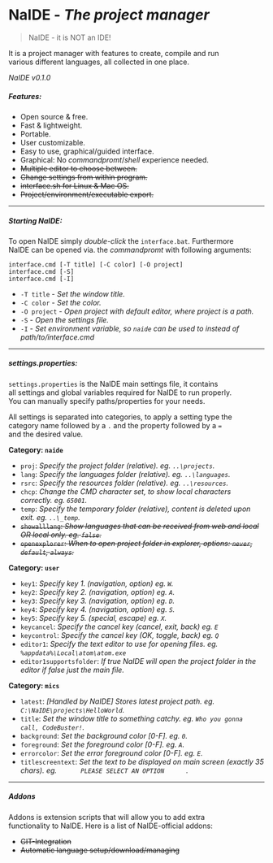# NaIDE - _The project manager_
> NaIDE - it is NOT an IDE!

It is a project manager with features to create, compile and run  
various different languages, all collected in one place.

_NaIDE v0.1.0_

##### Features:
* Open source & free.
* Fast & lightweight.
* Portable.
* User customizable.
* Easy to use, graphical/guided interface.
* Graphical: No _commandpromt_/_shell_ experience needed.
* ~~Multiple editor to choose between.~~
* ~~Change settings from within program.~~
* ~~interface.sh for Linux & Mac OS.~~
* ~~Project/environment/executable export.~~

---
##### Starting NaIDE:
To open NaIDE simply _double-click_ the `interface.bat`. Furthermore  
NaIDE can be opened via. the _commandpromt_ with following arguments:

    interface.cmd [-T title] [-C color] [-O project]
    interface.cmd [-S]
    interface.cmd [-I]

* ``-T title`` - _Set the window title._
* ``-C color`` - _Set the color._
* ``-O project`` - _Open project with default editor, where project is a path._
* ``-S`` - _Open the settings file._
* ``-I`` - _Set environment variable, so `naide` can be used to instead of path/to/interface.cmd_

---
##### settings.properties:
`settings.properties` is the NaIDE main settings file, it contains  
all settings and global variables required for NaIDE to run properly.  
You can manually specify paths/properties for your needs.

All settings is separated into categories, to apply a setting type the  
category name followed by a `.` and the property followed by a `=`  
and the desired value.

__Category: `naide`__
* `proj`: _Specify the project folder (relative). eg. `..\projects`._
* `lang`: _Specify the languages folder (relative). eg. `..\languages`._
* `rsrc`: _Specify the resources folder (relative). eg. `..\resources`._
* `chcp`: _Change the CMD character set, to show local characters correctly. eg. `65001`._
* `temp`: _Specify the temporary folder (relative), content is deleted upon exit. eg. `..\_temp`._
* ~~`showalllang`: _Show languages that can be received from web and local OR local only. eg. `false`._~~
* ~~`openexplorer`: _When to open project folder in explorer, options: `never`, `default`, `always`._~~

__Category: `user`__
* `key1`: _Specify key 1. (navigation, option) eg. `W`._
* `key2`: _Specify key 2. (navigation, option) eg. `A`._
* `key3`: _Specify key 3. (navigation, option) eg. `D`._
* `key4`: _Specify key 4. (navigation, option) eg. `S`._
* `key5`: _Specify key 5. (special, escape) eg. `X`._
* `keycancel`: _Specify the cancel key (cancel, exit, back) eg. `E`_
* `keycontrol`: _Specify the cancel key (OK, toggle, back) eg. `Q`_
* `editor1`: _Specify the text editor to use for opening files. eg. `%appdata%\Local\atom\atom.exe`_
* `editor1supportsfolder`: _If true NaIDE will open the project folder in the editor if false just the main file._

__Category: `mics`__
* `latest`: _[Handled by NaIDE] Stores latest project path. eg. `C:\NaIDE\projects\HelloWorld`._
* `title`: _Set the window title to something catchy. eg. `Who you gonna call, CodeBuster!`._
* `background`: _Set the background color [0-F]. eg. `0`._
* `foreground`: _Set the foreground color [0-F]. eg. `A`._
* `errorcolor`: _Set the error foreground color [0-F]. eg. `E`._
* `titlescreentext`: _Set the text to be displayed on main screen (exactly 35 chars). eg. `‌ ‌ ‌ ‌ ‌ ‌ PLEASE SELECT AN OPTION ‌ ‌ ‌ ‌ ‌ `._

---
##### Addons
Addons is extension scripts that will allow you to add extra  
functionality to NaIDE. Here is a list of NaIDE-official addons:

* ~~GIT-Integration~~
* ~~Automatic language setup/download/managing~~
